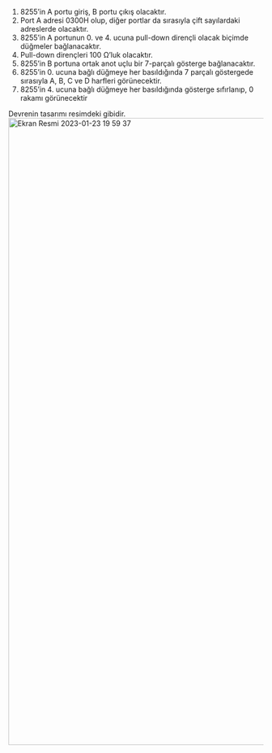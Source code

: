 1. 8255’in A portu giriş, B portu çıkış olacaktır.
2. Port A adresi 0300H olup, diğer portlar da sırasıyla çift sayılardaki adreslerde olacaktır.
3. 8255’in A portunun 0. ve 4. ucuna pull-down dirençli olacak biçimde düğmeler bağlanacaktır.
4. Pull-down dirençleri 100 Ω’luk olacaktır.
5. 8255’in B portuna ortak anot uçlu bir 7-parçalı gösterge bağlanacaktır.
6. 8255’in 0. ucuna bağlı düğmeye her basıldığında 7 parçalı göstergede sırasıyla A, B, C ve D harfleri görünecektir.
7. 8255’in 4. ucuna bağlı düğmeye her basıldığında gösterge sıfırlanıp, 0 rakamı görünecektir

Devrenin tasarımı resimdeki gibidir.
<img width="1235" alt="Ekran Resmi 2023-01-23 19 59 37" src="https://user-images.githubusercontent.com/83477882/214105359-a41c1a1a-e1a9-47f2-a61d-c5dd825844f7.png">


